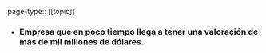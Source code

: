 page-type:: [[topic]]
- ### Empresa que en poco tiempo llega a tener una valoración de más de mil millones de dólares.


